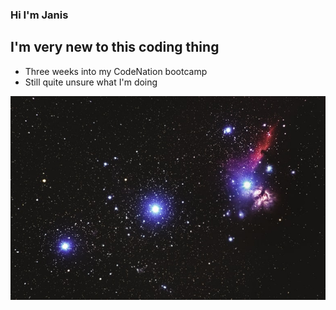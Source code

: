 ### Hi I'm Janis

## I'm very new to this coding thing

- Three weeks into my CodeNation bootcamp
- Still quite unsure what I'm doing

![Stars](https://github.com/JanisMc/JanisMc/blob/main/img/Stars.jpg)

